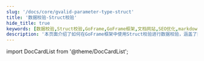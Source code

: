 ```yaml
---
slug: '/docs/core/gvalid-parameter-type-struct'
title: '数据校验-Struct校验'
hide_title: true
keywords: [数据校验,Struct校验,GoFrame,GoFrame框架,文档网站,SEO优化,markdown,前端技术,Web开发,参数验证]
description: '本页面介绍了如何在GoFrame框架中使用Struct校验进行数据校验，涵盖了数据验证的基础知识和最佳实践，帮助开发者有效提升Web应用的安全性和可靠性。SEO优化技巧也包含在内，帮助提升网站的搜索引擎排名。'
---
```


import DocCardList from '@theme/DocCardList';

<DocCardList />
